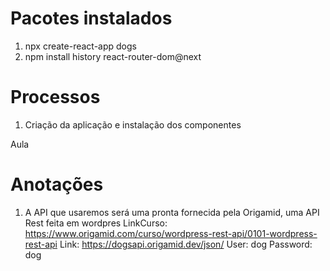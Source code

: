 # Pacotes instalados

1. npx create-react-app dogs
2. npm install history react-router-dom@next

# Processos

1. Criação da aplicação e instalação dos componentes

Aula

# Anotações

1.  A API que usaremos será uma pronta fornecida pela Origamid, uma API Rest feita em wordpres
    LinkCurso: https://www.origamid.com/curso/wordpress-rest-api/0101-wordpress-rest-api
    Link: https://dogsapi.origamid.dev/json/
    User: dog
    Password: dog
